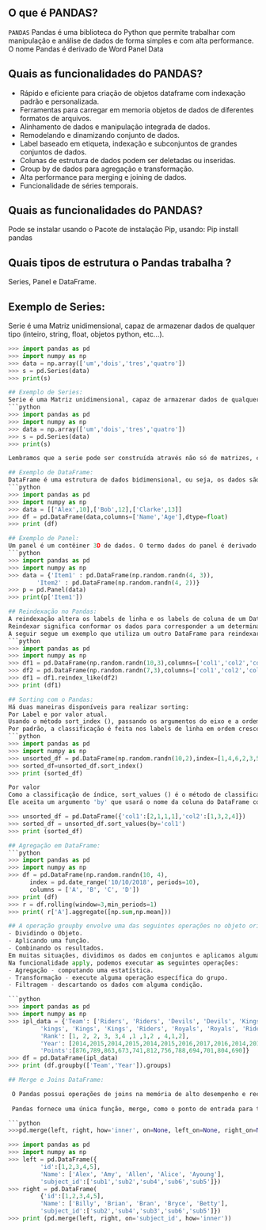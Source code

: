 ## O que é PANDAS?
`PANDAS` Pandas é uma biblioteca do Python que permite trabalhar com manipulação e análise de dados de forma simples e com alta performance.
 O nome Pandas é derivado de Word Panel Data
 
 ## Quais as funcionalidades do PANDAS?
- Rápido e eficiente para criação de objetos dataframe com indexação padrão e personalizada.
- Ferramentas para carregar em memoria objetos de dados de diferentes formatos de arquivos.
- Alinhamento de dados e manipulação integrada de dados.
- Remodelando e dinamizando conjunto de dados.
- Label baseado em etiqueta, indexação e subconjuntos de grandes conjuntos de dados.
- Colunas de estrutura de dados podem ser deletadas ou inseridas.
- Group by de dados para agregação e transformação.
- Alta performance para merging e joining de dados.
- Funcionalidade de séries temporais.

## Quais as funcionalidades do PANDAS?
Pode se instalar usando o Pacote de instalação Pip, usando:
	Pip install pandas

## Quais tipos de estrutura o Pandas trabalha ?

Series, Panel e DataFrame.

## Exemplo de Series:
Serie é uma Matriz unidimensional, capaz de armazenar dados de qualquer tipo (inteiro, string, float, objetos python, etc...).
```python
>>> import pandas as pd
>>> import numpy as np
>>> data = np.array(['um','dois','tres','quatro'])
>>> s = pd.Series(data)
>>> print(s)

## Exemplo de Series:
Serie é uma Matriz unidimensional, capaz de armazenar dados de qualquer tipo (inteiro, string, float, objetos python, etc...).
```python
>>> import pandas as pd
>>> import numpy as np
>>> data = np.array(['um','dois','tres','quatro'])
>>> s = pd.Series(data)
>>> print(s)

Lembramos que a serie pode ser construída através não só de matrizes, como de dicionários e elementos inputados manualmente com seus respectivos índices.

## Exemplo de DataFrame:
DataFrame é uma estrutura de dados bidimensional, ou seja, os dados são alinhados de maneira tabular. Esta estrutura pode ser construída através dos seguintes parâmetros: pandas.DataFrame( data, index, columns, dtype, copy).
```python
>>> import pandas as pd
>>> import numpy as np
>>> data = [['Alex',10],['Bob',12],['Clarke',13]]
>>> df = pd.DataFrame(data,columns=['Name','Age'],dtype=float)
>>> print (df)

## Exemplo de Panel:
Um panel é um contêiner 3D de dados. O termo dados do panel é derivado da econometria e é parcialmente responsável pelo nome pandas - pan (el) -da (ta) -s. Esta estrutura pode ser construída através dos seguintes parâmetros: pandas.Panel(data, items, major_axis, minor_axis, dtype, copy).
```python
>>> import pandas as pd
>>> import numpy as np
>>> data = {'Item1' : pd.DataFrame(np.random.randn(4, 3)), 
        'Item2' : pd.DataFrame(np.random.randn(4, 2))}
>>> p = pd.Panel(data)
>>> print(p['Item1'])

## Reindexação no Pandas:
A reindexação altera os labels de linha e os labels de coluna de um DataFrame.
Reindexar significa conformar os dados para corresponder a um determinado conjunto de rótulos ao longo de um determinado eixo.
A seguir segue um exemplo que utiliza um outro DataFrame para reindexar o outro:
```python
>>> import pandas as pd
>>> import numpy as np
>>> df1 = pd.DataFrame(np.random.randn(10,3),columns=['col1','col2','col3']) 
>>> df2 = pd.DataFrame(np.random.randn(7,3),columns=['col1','col2','col3'])
>>> df1 = df1.reindex_like(df2)
>>> print (df1)

## Sorting com o Pandas:
Há duas maneiras disponíveis para realizar sorting:
Por Label e por valor atual.
Usando o método sort_index (), passando os argumentos do eixo e a ordem de classificação, o DataFrame pode ser classificado. 
Por padrão, a classificação é feita nos labels de linha em ordem crescente:
```python
>>> import pandas as pd
>>> import numpy as np
>>> unsorted_df = pd.DataFrame(np.random.randn(10,2),index=[1,4,6,2,3,5,9,8,0,7],columns = ['col2','col1'])
>>> sorted_df=unsorted_df.sort_index()
>>> print (sorted_df)

Por valor
Como a classificação de índice, sort_values () é o método de classificação por valores.
Ele aceita um argumento 'by' que usará o nome da coluna do DataFrame com o qual os valores devem ser classificados.

>>> unsorted_df = pd.DataFrame({'col1':[2,1,1,1],'col2':[1,3,2,4]})
>>> sorted_df = unsorted_df.sort_values(by='col1')
>>> print (sorted_df)

## Agregação em DataFrame:
```python
>>> import pandas as pd
>>> import numpy as np
>>> df = pd.DataFrame(np.random.randn(10, 4),
      index = pd.date_range('10/10/2018', periods=10),
      columns = ['A', 'B', 'C', 'D'])
>>> print (df)
>>> r = df.rolling(window=3,min_periods=1)
>>> print( r['A'].aggregate([np.sum,np.mean]))

## A operação groupby envolve uma das seguintes operações no objeto original
- Dividindo o Objeto.
- Aplicando uma função.
- Combinando os resultados.
Em muitas situações, dividimos os dados em conjuntos e aplicamos algumas funcionalidades em cada subconjunto.
Na funcionalidade apply, podemos executar as seguintes operações:
- Agregação - computando uma estatística.
- Transformação - execute alguma operação específica do grupo.
- Filtragem - descartando os dados com alguma condição.

```python
>>> import pandas as pd
>>> import numpy as np
>>> ipl_data = {'Team': ['Riders', 'Riders', 'Devils', 'Devils', 'Kings',
         'kings', 'Kings', 'Kings', 'Riders', 'Royals', 'Royals', 'Riders'],
         'Rank': [1, 2, 2, 3, 3,4 ,1 ,1,2 , 4,1,2],
         'Year': [2014,2015,2014,2015,2014,2015,2016,2017,2016,2014,2015,2017],
         'Points':[876,789,863,673,741,812,756,788,694,701,804,690]}
>>> df = pd.DataFrame(ipl_data)
>>> print (df.groupby(['Team','Year']).groups)

## Merge e Joins DataFrame:

 O Pandas possui operações de joins na memória de alto desempenho e recursos completos, muito semelhantes aos bancos de dados relacionais, como o SQL.
 
 Pandas fornece uma única função, merge, como o ponto de entrada para todas as operações de junção de banco de dados padrão entre os objetos DataFrame. Através dos seguintes parâmetros:

```python
>>>pd.merge(left, right, how='inner', on=None, left_on=None, right_on=None,left_index=False, right_index=False, sort=True).

>>> import pandas as pd
>>> import numpy as np
>>> left = pd.DataFrame({
         'id':[1,2,3,4,5],
         'Name': ['Alex', 'Amy', 'Allen', 'Alice', 'Ayoung'],
         'subject_id':['sub1','sub2','sub4','sub6','sub5']})
>>> right = pd.DataFrame(
         {'id':[1,2,3,4,5],
         'Name': ['Billy', 'Brian', 'Bran', 'Bryce', 'Betty'],
         'subject_id':['sub2','sub4','sub3','sub6','sub5']})
>>> print (pd.merge(left, right, on='subject_id', how='inner'))





